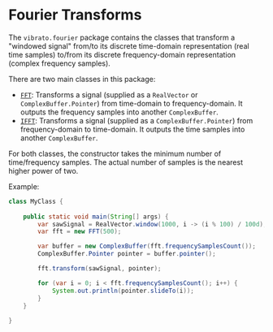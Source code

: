# Fourier Transforms
The `vibrato.fourier` package contains the classes that transform a "windowed signal" from/to its discrete time-domain 
representation (real time samples) to/from its discrete frequency-domain representation (complex frequency samples).

There are two main classes in this package:

 * [`FFT`](FFT.java): Transforms a signal (supplied as a `RealVector` or `ComplexBuffer.Pointer`) from time-domain to 
 frequency-domain. It outputs the frequency samples into another `ComplexBuffer`.  
 * [`IFFT`](IFFT.java): Transforms a signal (supplied as a `ComplexBuffer.Pointer`) from frequency-domain to 
 time-domain. It outputs the time samples into another `ComplexBuffer`.
 
For both classes, the constructor takes the minimum number of time/frequency samples. The actual number of samples is 
the nearest higher power of two.     

Example:
```java
class MyClass {
    
    public static void main(String[] args) {
        var sawSignal = RealVector.window(1000, i -> (i % 100) / 100d);
        var fft = new FFT(500);

        var buffer = new ComplexBuffer(fft.frequencySamplesCount());
        ComplexBuffer.Pointer pointer = buffer.pointer();

        fft.transform(sawSignal, pointer);

        for (var i = 0; i < fft.frequencySamplesCount(); i++) {
            System.out.println(pointer.slideTo(i));
        }
    }
    
}
```
